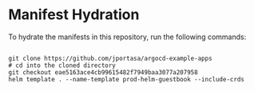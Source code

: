 
# Manifest Hydration

To hydrate the manifests in this repository, run the following commands:

```shell

git clone https://github.com/jportasa/argocd-example-apps
# cd into the cloned directory
git checkout eae5163ace4cb99615482f7949baa3077a207958
helm template . --name-template prod-helm-guestbook --include-crds
```